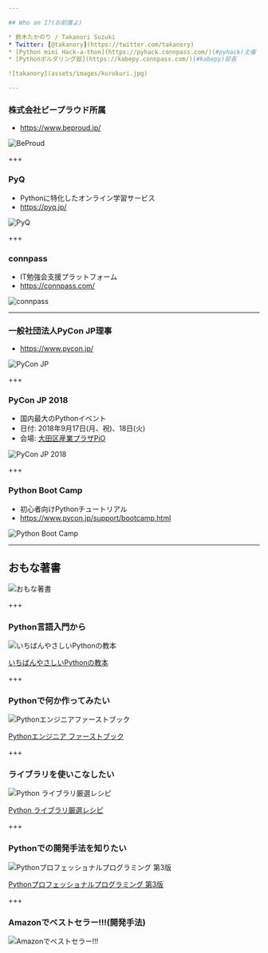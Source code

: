 ```yaml
---

## Who am I?(お前誰よ)

* 鈴木たかのり / Takanori Suzuki
* Twitter: [@takanory](https://twitter.com/takanory)
* [Python mini Hack-a-thon](https://pyhack.connpass.com/)(#pyhack)主催
* [Pythonボルダリング部](https://kabepy.connpass.com/)(#kabepy)部長

![takanory](assets/images/kurokuri.jpg)

---
```


### 株式会社ビープラウド所属

* https://www.beproud.jp/

![BeProud](assets/images/beproud.png)

+++

### PyQ

* Pythonに特化したオンライン学習サービス
* https://pyq.jp/

![PyQ](assets/images/pyq.png)

+++

### connpass

* IT勉強会支援プラットフォーム
* https://connpass.com/

![connpass](assets/images/connpass.png)

---

### 一般社団法人PyCon JP理事

* https://www.pycon.jp/

![PyCon JP](assets/images/pyconjp_logo.png)

+++

### PyCon JP 2018

* 国内最大のPythonイベント
* 日付: 2018年9月17日(月、祝)、18日(火)
* 会場: [大田区産業プラザPiO](https://www.pio-ota.net/)

![PyCon JP 2018](assets/images/pyconjp2018logo.png)

+++

### Python Boot Camp

* 初心者向けPythonチュートリアル
* https://www.pycon.jp/support/bootcamp.html

![Python Boot Camp](assets/images/python-boot-camp-logo.png)

---

## おもな著書

![おもな著書](assets/images/takanory-books.png)

+++

### Python言語入門から

![いちばんやさしいPythonの教本](assets/images/ichiyasa.jpg)

[いちばんやさしいPythonの教本](https://book.impress.co.jp/books/1116101151 "いちばんやさしいPythonの教本 人気講師が教える基礎からサーバサイド開発まで - インプレスブックス")

+++

### Pythonで何か作ってみたい

![Pythonエンジニアファーストブック](assets/images/pyfirst.jpg)

[Pythonエンジニア ファーストブック](http://gihyo.jp/book/2017/978-4-7741-9222-2 "Pythonエンジニア ファーストブック：書籍案内｜技術評論社")

+++

### ライブラリを使いこなしたい

![Python ライブラリ厳選レシピ](assets/images/recipe.jpg)

[Python ライブラリ厳選レシピ](http://gihyo.jp/book/2015/978-4-7741-7707-6 "Python ライブラリ厳選レシピ：書籍案内｜技術評論社")

+++

### Pythonでの開発手法を知りたい

![Pythonプロフェッショナルプログラミング 第3版](assets/images/pypro3.jpg)

[Pythonプロフェッショナルプログラミング 第3版](http://www.shuwasystem.co.jp/products/7980html/5382.html)

+++

### Amazonでベストセラー!!!(開発手法)

![Amazonでベストセラー!!!](assets/images/pypro3-best-seller.png)
